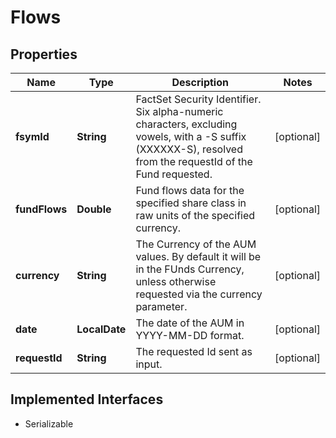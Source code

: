 

# Flows


## Properties

Name | Type | Description | Notes
------------ | ------------- | ------------- | -------------
**fsymId** | **String** | FactSet Security Identifier. Six alpha-numeric characters, excluding vowels, with a -S suffix (XXXXXX-S), resolved from the requestId of the Fund requested. |  [optional]
**fundFlows** | **Double** | Fund flows data for the specified share class in raw units of the specified currency. |  [optional]
**currency** | **String** | The Currency of the AUM values. By default it will be in the FUnds Currency, unless otherwise requested via the currency parameter. |  [optional]
**date** | **LocalDate** | The date of the AUM in YYYY-MM-DD format. |  [optional]
**requestId** | **String** | The requested Id sent as input. |  [optional]


## Implemented Interfaces

* Serializable


